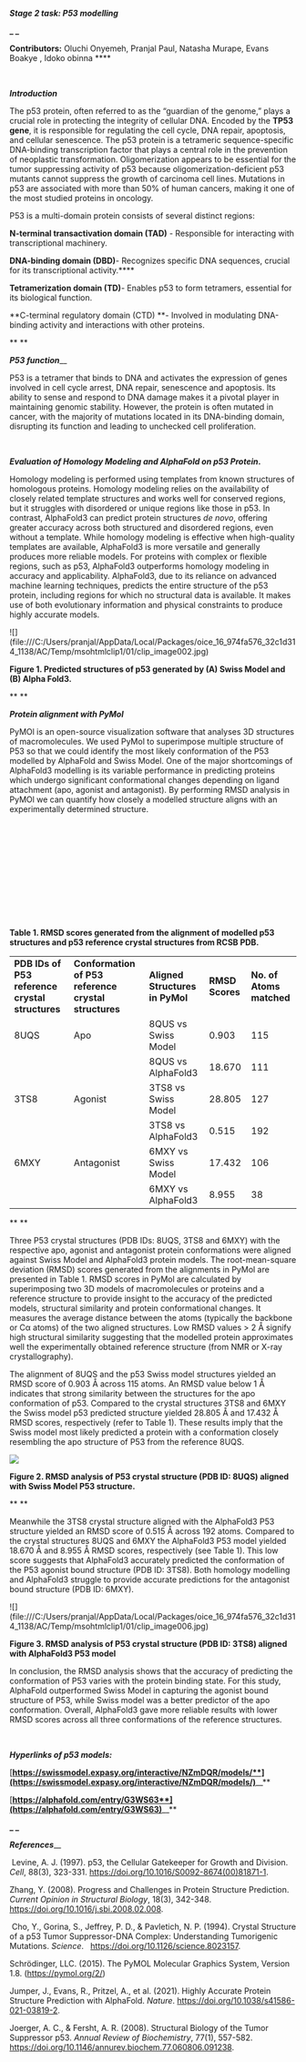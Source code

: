 **_Stage 2 task: P53 modelling_**

**_ _**

**Contributors:** Oluchi Onyemeh, Pranjal Paul, Natasha Murape, Evans Boakye , Idoko obinna ****

 

**_Introduction_**

The p53 protein, often referred to as the “guardian of the genome,” plays a crucial role in protecting the integrity of cellular DNA. Encoded by the **TP53 gene**, it is responsible for regulating the cell cycle, DNA repair, apoptosis, and cellular senescence. The p53 protein is a tetrameric sequence-specific DNA-binding transcription factor that plays a central role in the prevention of neoplastic transformation. Oligomerization appears to be essential for the tumor suppressing activity of p53 because oligomerization-deficient p53 mutants cannot suppress the growth of carcinoma cell lines. Mutations in p53 are associated with more than 50% of human cancers, making it one of the most studied proteins in oncology.

P53 is a multi-domain protein consists of several distinct regions:

**N-terminal transactivation domain (TAD)** - Responsible for interacting with transcriptional machinery.

**DNA-binding domain (DBD)**- Recognizes specific DNA sequences, crucial for its transcriptional activity.****

**Tetramerization domain (TD)**- Enables p53 to form tetramers, essential for its biological function.

**C-terminal regulatory domain (CTD) **- Involved in modulating DNA-binding activity and interactions with other proteins.

** **

**_P53 function_**__

P53 is a tetramer that binds to DNA and activates the expression of genes involved in cell cycle arrest, DNA repair, senescence and apoptosis. Its ability to sense and respond to DNA damage makes it a pivotal player in maintaining genomic stability. However, the protein is often mutated in cancer, with the majority of mutations located in its DNA-binding domain, disrupting its function and leading to unchecked cell proliferation.

 

**_Evaluation of Homology Modeling and AlphaFold on p53 Protein_.**

Homology modeling is performed using templates from known structures of homologous proteins. Homology modeling relies on the availability of closely related template structures and works well for conserved regions, but it struggles with disordered or unique regions like those in p53. In contrast, AlphaFold3 can predict protein structures _de novo_, offering greater accuracy across both structured and disordered regions, even without a template. While homology modeling is effective when high-quality templates are available, AlphaFold3 is more versatile and generally produces more reliable models. For proteins with complex or flexible regions, such as p53, AlphaFold3 outperforms homology modeling in accuracy and applicability. AlphaFold3, due to its reliance on advanced machine learning techniques, predicts the entire structure of the p53 protein, including regions for which no structural data is available. It makes use of both evolutionary information and physical constraints to produce highly accurate models.

<!--[if gte vml 1]><v:shapetype
 id="_x0000_t75" coordsize="21600,21600" o:spt="75" o:preferrelative="t"
 path="m@4@5l@4@11@9@11@9@5xe" filled="f" stroked="f">
 <v:stroke joinstyle="miter"/>
 <v:formulas>
  <v:f eqn="if lineDrawn pixelLineWidth 0"/>
  <v:f eqn="sum @0 1 0"/>
  <v:f eqn="sum 0 0 @1"/>
  <v:f eqn="prod @2 1 2"/>
  <v:f eqn="prod @3 21600 pixelWidth"/>
  <v:f eqn="prod @3 21600 pixelHeight"/>
  <v:f eqn="sum @0 0 1"/>
  <v:f eqn="prod @6 1 2"/>
  <v:f eqn="prod @7 21600 pixelWidth"/>
  <v:f eqn="sum @8 21600 0"/>
  <v:f eqn="prod @7 21600 pixelHeight"/>
  <v:f eqn="sum @10 21600 0"/>
 </v:formulas>
 <v:path o:extrusionok="f" gradientshapeok="t" o:connecttype="rect"/>
 <o:lock v:ext="edit" aspectratio="t"/>
</v:shapetype><v:shape id="Picture_x0020_1" o:spid="_x0000_i1027" type="#_x0000_t75"
 style='width:462pt;height:191pt;visibility:visible;mso-wrap-style:square'>
 <v:imagedata src="file:///C:/Users/pranjal/AppData/Local/Packages/oice_16_974fa576_32c1d314_1138/AC/Temp/msohtmlclip1/01/clip_image001.jpg"
  o:title="" croptop="5089f" cropbottom="10542f"/>
</v:shape><![endif]--><!--[if !vml]-->![](file:///C:/Users/pranjal/AppData/Local/Packages/oice_16_974fa576_32c1d314_1138/AC/Temp/msohtmlclip1/01/clip_image002.jpg)<!--[endif]-->

**Figure 1. Predicted structures of p53 generated by (A) Swiss Model and (B) Alpha Fold3.**

** **

**_Protein alignment with PyMol_**

PyMOl is an open-source visualization software that analyses 3D structures of macromolecules. We used PyMol to superimpose multiple structure of P53 so that we could identify the most likely conformation of the P53 modelled by AlphaFold and Swiss Model. One of the major shortcomings of AlphaFold3 modelling is its variable performance in predicting proteins which undergo significant conformational changes depending on ligand attachment (apo, agonist and antagonist). By performing RMSD analysis in PyMOl we can quantify how closely a modelled structure aligns with an experimentally determined structure.

 

 

 

 

 

 

**Table 1. RMSD scores generated from the alignment of modelled p53 structures and p53 reference crystal structures from RCSB PDB.**

|                                                 |                                                      |                                 |                 |                          |
| ----------------------------------------------- | ---------------------------------------------------- | ------------------------------- | --------------- | ------------------------ |
| **PDB IDs of P53 reference crystal structures** | **Conformation of P53 reference crystal structures** | **Aligned Structures in PyMol** | **RMSD Scores** | **No. of Atoms matched** |
| 8UQS                                            | Apo                                                  | 8QUS vs Swiss Model             | 0.903           | 115                      |
|                                                 |                                                      | 8QUS vs AlphaFold3              | 18.670          | 111                      |
| 3TS8                                            | Agonist                                              | 3TS8 vs Swiss Model             | 28.805          | 127                      |
|                                                 |                                                      | 3TS8 vs AlphaFold3              | 0.515           | 192                      |
| 6MXY                                            | Antagonist                                           | 6MXY vs Swiss Model             | 17.432          | 106                      |
|                                                 |                                                      | 6MXY vs AlphaFold3              | 8.955           | 38                       |

** **

Three P53 crystal structures (PDB IDs: 8UQS, 3TS8 and 6MXY) with the respective apo, agonist and antagonist protein conformations were aligned against Swiss Model and AlphaFold3 protein models. The root-mean-square deviation (RMSD) scores generated from the alignments in PyMol are presented in Table 1. RMSD scores in PyMol are calculated by superimposing two 3D models of macromolecules or proteins and a reference structure to provide insight to the accuracy of the predicted models, structural similarity and protein conformational changes. It measures the average distance between the atoms (typically the backbone or Cα atoms) of the two aligned structures. Low RMSD values > 2 Å signify high structural similarity suggesting that the modelled protein approximates well the experimentally obtained reference structure (from NMR or X-ray crystallography). 

The alignment of 8UQS and the p53 Swiss model structures yielded an RMSD score of 0.903 Å across 115 atoms. An RMSD value below 1 Å indicates that strong similarity between the structures for the apo conformation of p53. Compared to the crystal structures 3TS8 and 6MXY the Swiss model p53 predicted structure yielded 28.805 Å and 17.432 Å RMSD scores, respectively (refer to Table 1). These results imply that the Swiss model most likely predicted a protein with a conformation closely resembling the apo structure of P53 from the reference 8UQS.

**<!--[if gte vml 1]><v:shape id="Picture_x0020_3"
 o:spid="_x0000_i1026" type="#_x0000_t75" style='width:468pt;height:249.5pt;
 visibility:visible;mso-wrap-style:square'>
 <v:imagedata src="file:///C:/Users/pranjal/AppData/Local/Packages/oice_16_974fa576_32c1d314_1138/AC/Temp/msohtmlclip1/01/clip_image003.jpg"
  o:title=""/>
</v:shape><![endif]--><!--[if !vml]-->![](file:///C:/Users/pranjal/AppData/Local/Packages/oice_16_974fa576_32c1d314_1138/AC/Temp/msohtmlclip1/01/clip_image004.jpg)<!--[endif]-->**

**Figure 2. RMSD analysis of P53 crystal structure (PDB ID: 8UQS) aligned with Swiss Model P53 structure.**

** **

Meanwhile the 3TS8 crystal structure aligned with the AlphaFold3 P53 structure yielded an RMSD score of 0.515 Å across 192 atoms. Compared to the crystal structures 8UQS and 6MXY the AlphaFold3 P53 model yielded 18.670 Å and 8.955 Å RMSD scores, respectively (see Table 1). This low score suggests that AlphaFold3 accurately predicted the conformation of the P53 agonist bound structure (PDB ID: 3TS8). Both homology modelling and AlphaFold3 struggle to provide accurate predictions for the antagonist bound structure (PDB ID: 6MXY).

<!--[if gte vml 1]><v:shape
 id="Picture_x0020_2" o:spid="_x0000_i1025" type="#_x0000_t75" style='width:468pt;
 height:235.5pt;visibility:visible;mso-wrap-style:square'>
 <v:imagedata src="file:///C:/Users/pranjal/AppData/Local/Packages/oice_16_974fa576_32c1d314_1138/AC/Temp/msohtmlclip1/01/clip_image005.jpg"
  o:title=""/>
</v:shape><![endif]--><!--[if !vml]-->![](file:///C:/Users/pranjal/AppData/Local/Packages/oice_16_974fa576_32c1d314_1138/AC/Temp/msohtmlclip1/01/clip_image006.jpg)<!--[endif]-->

**Figure 3. RMSD analysis of P53 crystal structure (PDB ID: 3TS8) aligned with AlphaFold3 P53 model**

In conclusion, the RMSD analysis shows that the accuracy of predicting the conformation of P53 varies with the protein binding state. For this study, AlphaFold outperformed Swiss Model in capturing the agonist bound structure of P53, while Swiss model was a better predictor of the apo conformation. Overall, AlphaFold3 gave more reliable results with lower RMSD scores across all three conformations of the reference structures.

 

**_Hyperlinks of p53 models:_**

[**https://swissmodel.expasy.org/interactive/NZmDQR/models/**](https://swissmodel.expasy.org/interactive/NZmDQR/models/)**__**

[**https://alphafold.com/entry/G3WS63**](https://alphafold.com/entry/G3WS63)**__**

**_ _**

**_References_**__

 Levine, A. J. (1997). p53, the Cellular Gatekeeper for Growth and Division. _Cell_, 88(3), 323-331. <https://doi.org/10.1016/S0092-8674(00)81871-1>.

Zhang, Y. (2008). Progress and Challenges in Protein Structure Prediction. _Current Opinion in Structural Biology_, 18(3), 342-348. <https://doi.org/10.1016/j.sbi.2008.02.008>.

 Cho, Y., Gorina, S., Jeffrey, P. D., & Pavletich, N. P. (1994). Crystal Structure of a p53 Tumor Suppressor-DNA Complex: Understanding Tumorigenic Mutations. _Science_.   <https://doi.org/10.1126/science.8023157>.

Schrödinger, LLC. (2015). The PyMOL Molecular Graphics System, Version 1.8. (<https://pymol.org/2/>)

Jumper, J., Evans, R., Pritzel, A., et al. (2021). Highly Accurate Protein Structure Prediction with AlphaFold. _Nature_. <https://doi.org/10.1038/s41586-021-03819-2>.

Joerger, A. C., & Fersht, A. R. (2008). Structural Biology of the Tumor Suppressor p53. _Annual Review of_ _Biochemistry_, 77(1), 557-582. <https://doi.org/10.1146/annurev.biochem.77.060806.091238>.

 

 

 

 

 
